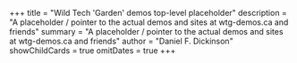 +++
title = "Wild Tech 'Garden' demos top-level placeholder"
description = "A placeholder / pointer to the actual demos and sites at wtg-demos.ca and friends"
summary = "A placeholder / pointer to the actual demos and sites at wtg-demos.ca and friends"
author = "Daniel F. Dickinson"
showChildCards = true
omitDates = true
+++
